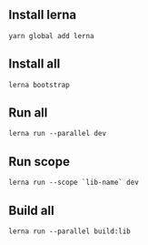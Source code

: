 ## Install lerna

```
yarn global add lerna
```

## Install all

```
lerna bootstrap
```

## Run all

```
lerna run --parallel dev
```

## Run scope
```
lerna run --scope `lib-name` dev
```

## Build all

```
lerna run --parallel build:lib
```
